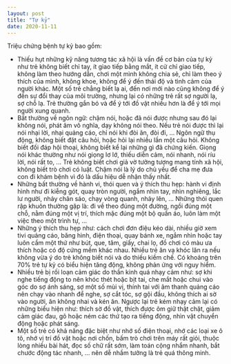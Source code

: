 ```yaml
---
layout: post
title: "Tự kỷ"
date: 2020-11-11
---
```

Triệu chứng bệnh tự kỷ bao gồm:

* Thiếu hụt những kỹ năng tương tác xã hội là vấn đề cơ bản của tự kỷ như trẻ không biết chỉ tay, ít giao tiếp bằng mắt, ít cử chỉ giao tiếp, không làm theo hướng dẫn, chơi một mình không chia sẻ, chỉ làm theo ý thích của mình, không khoe, không để ý đến thái độ và tình cảm của người khác. Một số trẻ chẳng biết lạ ai, đến nơi mới nào cũng không để ý đến sự đổi thay của môi trường, nhưng lại có những trẻ rất sợ người lạ, sợ chỗ lạ. Trẻ thường gắn bó và để ý tới đồ vật nhiều hơn là để ý tới mọi người xung quanh.
* Bất thường về ngôn ngữ: chậm nói, hoặc đã nói được nhưng sau đó lại không nói, phát âm vô nghĩa, dạy không nói theo. Nếu trẻ nói được thì lại nói nhại lời, nhại quảng cáo, chỉ nói khi đòi ăn, đòi đi, ... Ngôn ngữ thụ động, không biết đặt câu hỏi, hoặc hỏi lại nhiều lần một câu hỏi. Không biết đối đáp hội thoại, không biết kể lại những gì đã chứng kiến. Giọng nói khác thường như nói giọng lơ lớ, thiếu diễn cảm, nói nhanh, nói ríu lời, nói rất to, ... Trẻ không biết chơi giả vờ tưởng tượng mang tính xã hội, không biết trò chơi có luật. Chậm nói là lý do chủ yếu để cha mẹ đưa con đi khám bệnh vì đó là dấu hiệu dễ nhận thấy nhất.
* Những bất thường về hành vi, thói quen và ý thích thu hẹp: hành vi định hình như đi kiễng gót, quay tròn người, ngắm nhìn tay, nhìn nghiêng, lắc lư người, nhảy chân sáo, chạy vòng quanh, nhảy lên, ... Những thói quen rập khuôn thường gặp là: đi về theo đúng một đường, ngồi đúng một chỗ, nằm đúng một vị trí, thích mặc đúng một bộ quần áo, luôn làm một việc theo một trình tự, ...
* Những ý thích thu hẹp như: cách chơi đơn điệu kéo dài, nhiều giờ xem tivi quảng cáo, băng hình, điện thoại, quay bánh xe, ngắm nhìn hoặc tay luôn cầm một thứ như bút, que, tăm, giấy, chai lọ, đồ chơi có màu ưa thích hoặc có độ cứng mềm khác nhau. Nhiều trẻ ăn vạ khóc lăn ra nếu không vừa ý do trẻ không biết nói và do thiếu kiềm chế. Có khoảng trên 70% trẻ tự kỷ có biểu hiện tăng động, không phản ứng với nguy hiểm.
* Nhiều trẻ bị rối loạn cảm giác do thần kinh quá nhạy cảm như: sợ khi nghe tiếng động to nên khóc thét hoặc bịt tai, che mắt hoặc chui vào góc do sợ ánh sáng, sợ một số mùi vị, thính tai với âm thanh quảng cáo nên chạy vào nhanh để nghe, sợ cắt tóc, sợ gội đầu, không thích ai sờ vào người, ăn không nhai và kén ăn. Ngược lại trẻ kém nhạy cảm lại có những biểu hiện như: thích sờ đồ vật, thích được ôm giữ thật chặt, giảm cảm giác đau, gõ hoặc ném các thứ tạo ra tiếng động, nhìn vật chuyển động hoặc phát sáng.
* Một số trẻ có khả năng đặc biệt như nhớ số điện thoại, nhớ các loại xe ô tô, nhớ vị trí đồ vật hoặc nơi chốn, bấm trò chơi trên máy rất giỏi, thuộc lòng nhiều bài hát, đọc số chữ rất sớm, làm toán cộng nhẩm nhanh, bắt chước động tác nhanh, ... nên dễ nhầm tưởng là trẻ quá thông minh.
